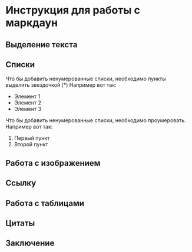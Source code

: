 # Инструкция для работы с маркдаун

## Выделение текста 

## Списки 
Что бы добавить ненумерованные списки, необходимо пункты выделить звездочкой (*)
Например вот так:
* Элемент 1
* Элемент 2
* Элемент 3

Что бы добавить ненумерованные списки, необходимо проумеровать. 
Например вот так:
1. Первый пункт
2. Второй пункт


## Работа с изображением 

## Ссылку 

## Работа с таблицами

## Цитаты 

## Заключение 